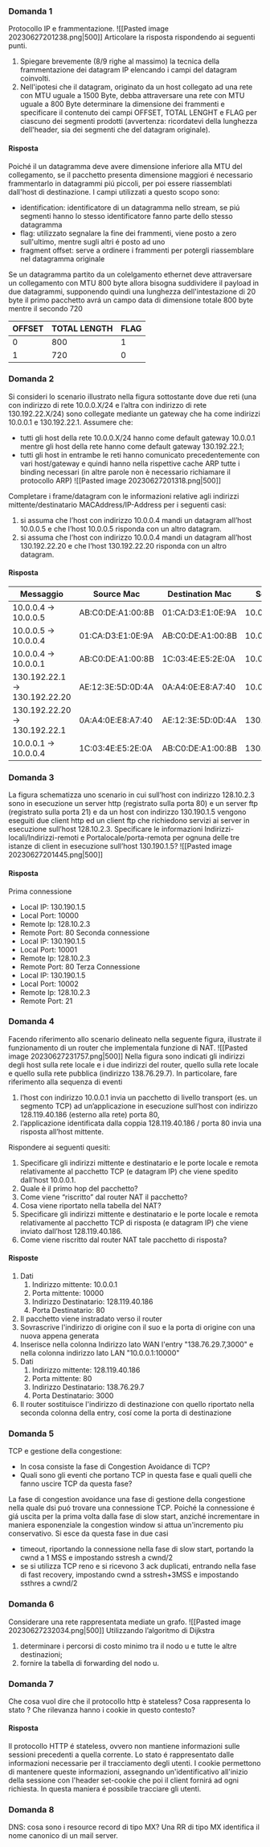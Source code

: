 ### Domanda 1
Protocollo IP e frammentazione.
![[Pasted image 20230627201238.png|500]]
Articolare la risposta rispondendo ai seguenti punti. 
1. Spiegare brevemente (8/9 righe al massimo) la tecnica della frammentazione dei datagram IP elencando i campi del datagram coinvolti. 
2. Nell'ipotesi che il datagram, originato da un host collegato ad una rete con MTU uguale a 1500 Byte, debba attraversare una rete con MTU uguale a 800 Byte determinare la dimensione dei frammenti e specificare il contenuto dei campi OFFSET, TOTAL LENGHT e FLAG per ciascuno dei segmenti prodotti (avvertenza: ricordatevi della lunghezza dell'header, sia dei segmenti che del datagram originale).
#### Risposta
Poiché il un datagramma deve avere dimensione inferiore alla MTU del collegamento, se il pacchetto presenta dimensione maggiori é necessario frammentarlo in datagrammi piú piccoli, per poi essere riassemblati dall'host di destinazione. I campi utilizzati a questo scopo sono:
- identification: identificatore di un datagramma nello stream, se piú segmenti hanno lo stesso identificatore fanno parte dello stesso datagramma
- flag: utilizzato segnalare la fine dei frammenti, viene posto a zero sull'ultimo, mentre sugli altri é posto ad uno
- fragment offset: serve a ordinere i frammenti per potergli riassemblare nel datagramma originale

Se un datagramma partito da un colelgamento ethernet deve attraversare un collegamento con MTU 800 byte allora bisogna suddividere il payload in due datagrammi, supponendo quindi una lunghezza dell'intestazione di 20 byte il primo pacchetto avrá un campo data di dimensione totale 800 byte mentre il secondo 720 

OFFSET|TOTAL LENGTH|FLAG
--|--|--
0|800|1
1|720|0

### Domanda 2
Si consideri lo scenario illustrato nella figura sottostante dove due reti (una con indirizzo di rete 10.0.0.X/24 e l’altra con indirizzo di rete 130.192.22.X/24) sono collegate mediante un gateway che ha come indirizzi 10.0.0.1 e 130.192.22.1. 
Assumere che: 
- tutti gli host della rete 10.0.0.X/24 hanno come default gateway 10.0.0.1 mentre gli host della rete hanno come default gateway 130.192.22.1;
- tutti gli host in entrambe le reti hanno comunicato precedentemente con vari host/gateway e quindi hanno nella rispettive cache ARP tutte i binding necessari (in altre parole non è necessario richiamare il protocollo ARP)
![[Pasted image 20230627201318.png|500]]

Completare i frame/datagram con le informazioni relative agli indirizzi mittente/destinatario MACAddress/IP-Address per i seguenti casi:
1. si assuma che l’host con indirizzo 10.0.0.4 mandi un datagram all’host 10.0.0.5 e che l’host 10.0.0.5 risponda con un altro datagram.
2. si assuma che l’host con indirizzo 10.0.0.4 mandi un datagram all’host 130.192.22.20 e che l’host 130.192.22.20 risponda con un altro datagram.

#### Risposta

Messaggio|Source Mac|Destination Mac|Source IP|Destination IP
--|--|--|--|--
10.0.0.4 $\to$ 10.0.0.5|AB:C0:DE:A1:00:8B|01:CA:D3:E1:0E:9A|10.0.0.4|10.0.0.5
10.0.0.5 $\to$ 10.0.0.4|01:CA:D3:E1:0E:9A|AB:C0:DE:A1:00:8B|10.0.0.5|10.0.0.4
10.0.0.4 $\to$ 10.0.0.1|AB:C0:DE:A1:00:8B|1C:03:4E:E5:2E:0A|10.0.0.4|130.192.22.20 
130.192.22.1 $\to$ 130.192.22.20|AE:12:3E:5D:0D:4A|0A:A4:0E:E8:A7:40|10.0.0.4|130.192.22.20
130.192.22.20 $\to$ 130.192.22.1|0A:A4:0E:E8:A7:40|AE:12:3E:5D:0D:4A|130.192.22.20|10.0.0.4
10.0.0.1 $\to$ 10.0.0.4|1C:03:4E:E5:2E:0A|AB:C0:DE:A1:00:8B|130.192.22.20|10.0.0.4

### Domanda 3
La figura schematizza uno scenario in cui sull’host con indirizzo 128.10.2.3 sono in esecuzione un server http (registrato sulla porta 80) e un server ftp (registrato sulla porta 21) e da un host con indirizzo 130.190.1.5 vengono eseguiti due client http ed un client ftp che richiedono servizi ai server in esecuzione sull’host 128.10.2.3. 
Specificare le informazioni Indirizzi-locali/Indirizzi-remoti e Portalocale/porta-remota per ognuna delle tre istanze di client in esecuzione sull’host 130.190.1.5?
![[Pasted image 20230627201445.png|500]]
#### Risposta
Prima connessione 
- Local IP: 130.190.1.5
- Local Port: 10000
- Remote Ip: 128.10.2.3
- Remote Port: 80
Seconda connessione 
- Local IP: 130.190.1.5
- Local Port: 10001
- Remote Ip: 128.10.2.3
- Remote Port: 80
Terza Connessione
- Local IP: 130.190.1.5
- Local Port: 10002
- Remote Ip: 128.10.2.3
- Remote Port: 21
### Domanda 4
Facendo riferimento allo scenario delineato nella seguente figura, illustrate il funzionamento di un router che implementala funzione di NAT.
![[Pasted image 20230627231757.png|500]]
Nella figura sono indicati gli indirizzi degli host sulla rete locale e i due indirizzi del router, quello sulla rete locale e quello sulla rete pubblica (indirizzo 138.76.29.7).
In particolare, fare riferimento alla sequenza di eventi 
1. l’host con indirizzo 10.0.0.1 invia un pacchetto di livello transport (es. un segmento TCP) ad un’applicazione in esecuzione sull’host con indirizzo 128.119.40.186 (esterno alla rete) porta 80, 
2. l’applicazione identificata dalla coppia 128.119.40.186 / porta 80 invia una risposta all’host mittente. 

Rispondere ai seguenti quesiti: 
1. Specificare gli indirizzi mittente e destinatario e le porte locale e remota relativamente al pacchetto TCP (e datagram IP) che viene spedito dall’host 10.0.0.1. 
2. Quale è il primo hop del pacchetto? 
3. Come viene “riscritto” dal router NAT il pacchetto? 
4. Cosa viene riportato nella tabella del NAT? 
5. Specificare gli indirizzi mittente e destinatario e le porte locale e remota relativamente al pacchetto TCP di risposta (e datagram IP) che viene inviato dall’host 128.119.40.186. 
6. Come viene riscritto dal router NAT tale pacchetto di risposta?
#### Risposte
1. Dati
	1. Indirizzo mittente: 10.0.0.1
	2. Porta mittente: 10000
	3. Indirizzo Destinatario: 128.119.40.186
	4. Porta Destinatario: 80
2. Il pacchetto viene instradato verso il router
3. Sovrascrive l'indirizzo di origine con il suo e la porta di origine con una nuova appena generata
4.  Inserisce nella colonna Indirizzo lato WAN l'entry "138.76.29.7,3000" e nella colonna indirizzo lato LAN "10.0.0.1:10000"
5. Dati
	1. Indirizzo mittente: 128.119.40.186
	2. Porta mittente: 80
	3. Indirizzo Destinatario: 138.76.29.7
	4. Porta Destinatario: 3000
6. Il router sostituisce l'indirizzo di destinazione con quello riportato nella seconda colonna della entry, cosí come la porta di destinazione

### Domanda 5
TCP e gestione della congestione: 
- In cosa consiste la fase di Congestion Avoidance di TCP? 
- Quali sono gli eventi che portano TCP in questa fase e quali quelli che fanno uscire TCP da questa fase?

La fase di congestion avoidance una fase di gestione della congestione nella quale dsi puó trovare una connessione TCP. Poiché la connessione é giá uscita per la prima volta dalla fase di slow start, anziché incrementare in maniera esponenziale la congestion window si attua un'incremento piu conservativo.
Si esce da questa fase in due casi
- timeout, riportando la connessione nella fase di slow start, portando la cwnd a 1 MSS e impostando sstresh a cwnd/2 
- se si utilizza TCP reno e si ricevono 3 ack duplicati, entrando nella fase di fast recovery, impostando cwnd a sstresh+3MSS e impostando ssthres a cwnd/2

### Domanda 6
Considerare una rete rappresentata mediate un grafo.
![[Pasted image 20230627232034.png|500]]
Utilizzando l’algoritmo di Dijkstra 
1. determinare i percorsi di costo minimo tra il nodo u e tutte le altre destinazioni; 
2. fornire la tabella di forwarding del nodo u.

### Domanda 7
Che cosa vuol dire che il protocollo http è stateless? Cosa rappresenta lo stato ? Che rilevanza hanno i cookie in questo contesto?
####  Risposta
Il protocollo HTTP é stateless, ovvero non mantiene informazioni sulle sessioni precedenti a quella corrente. Lo stato é rappresentato dalle informazioni necessarie per il tracciamento degli utenti. 
I cookie permettono di mantenere queste informazioni, assegnando un'identificativo all'inizio della sessione con l'header set-cookie che poi il client fornirá ad ogni richiesta. In questa maniera é possibile tracciare gli utenti.

### Domanda 8
DNS: cosa sono i resource record di tipo MX?
Una RR di tipo MX identifica il nome canonico di un mail server.